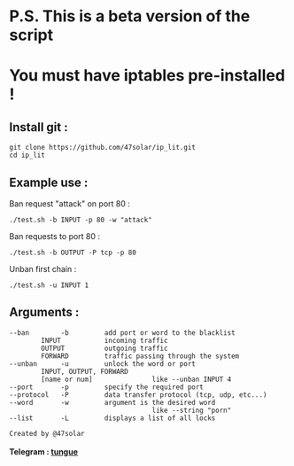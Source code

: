 # P.S. This is a beta version of the script

# You must have iptables pre-installed !

## Install git :
```
git clone https://github.com/47solar/ip_lit.git
cd ip_lit
```

## Example use :

Ban request "attack" on port 80 :
```
./test.sh -b INPUT -p 80 -w "attack"
```
Ban requests to port 80 :
```
./test.sh -b OUTPUT -P tcp -p 80
```
Unban first chain :
```
./test.sh -u INPUT 1
```
## Arguments :
```
--ban        -b         add port or word to the blacklist
        INPUT           incoming traffic
        OUTPUT          outgoing traffic
        FORWARD         traffic passing through the system
--unban      -u         unlock the word or port
        INPUT, OUTPUT, FORWARD
        [name or num]               like --unban INPUT 4
--port       -p         specify the required port
--protocol   -P         data transfer protocol (tcp, udp, etc...)
--word       -w         argument is the desired word
                                    like --string "porn"
--list       -L         displays a list of all locks
```
```Created by @47solar```<br>
<br><strong>Telegram : <a href="https://t.me/tungueoffensive">tungue</a></strong>

